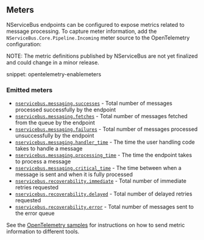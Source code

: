 ## Meters

NServiceBus endpoints can be configured to expose metrics related to message processing. To capture meter information, add the `NServiceBus.Core.Pipeline.Incoming` meter source to the OpenTelemetry configuration:

NOTE: The metric definitions published by NServiceBus are not yet finalized and could change in a minor release.

snippet: opentelemetry-enablemeters

### Emitted meters

- [`nservicebus.messaging.successes`](/monitoring/metrics/definitions.md#metrics-captured-number-of-messages-successfully-processed) - Total number of messages processed successfully by the endpoint
- [`nservicebus.messaging.fetches`](/monitoring/metrics/definitions.md#metrics-captured-number-of-messages-pulled-from-queue) - Total number of messages fetched from the queue by the endpoint
- [`nservicebus.messaging.failures`](/monitoring/metrics/definitions.md#metrics-captured-number-of-message-processing-failures) - Total number of messages processed unsuccessfully by the endpoint
- [`nservicebus.messaging.handler_time`](/monitoring/metrics/definitions.md#metrics-captured-handler-time) - The time the user handling code takes to handle a message
- [`nservicebus.messaging.processing_time`](/monitoring/metrics/definitions.md#metrics-captured-processing-time) - The time the endpoint takes to process a message
- [`nservicebus.messaging.critical_time`](/monitoring/metrics/definitions.md#metrics-captured-critical-time) - The time between when a message is sent and when it is fully processed
- [`nservicebus.recoverability.immediate`](/monitoring/metrics/definitions.md#metrics-captured-immdiate-retries) - Total number of immediate retries requested
- [`nservicebus.recoverability.delayed`](/monitoring/metrics/definitions.md#metrics-captured-delayed-retries) - Total number of delayed retries requested
- [`nservicebus.recoverability.error`](/monitoring/metrics/definitions.md#metrics-captured-moved-to-error-queue) - Total number of messages sent to the error queue

See the [OpenTelemetry samples](/samples/open-telemetry/) for instructions on how to send metric information to different tools.